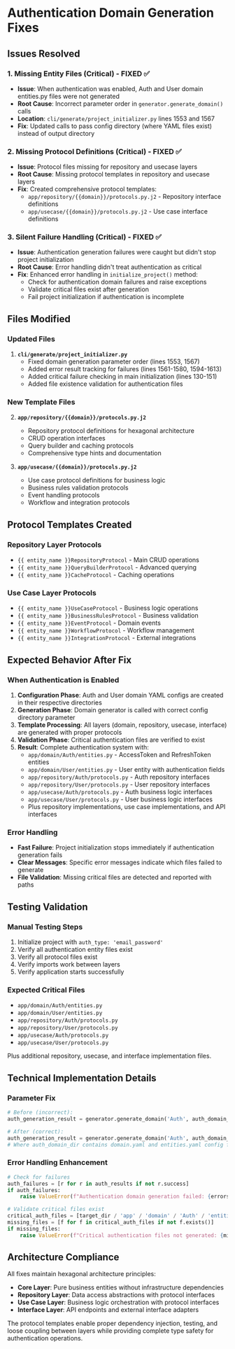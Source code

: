 # Authentication Domain Generation Fixes

## Issues Resolved

### 1. **Missing Entity Files (Critical) - FIXED ✅**
- **Issue**: When authentication was enabled, Auth and User domain entities.py files were not generated
- **Root Cause**: Incorrect parameter order in `generator.generate_domain()` calls
- **Location**: `cli/generate/project_initializer.py` lines 1553 and 1567
- **Fix**: Updated calls to pass config directory (where YAML files exist) instead of output directory

### 2. **Missing Protocol Definitions (Critical) - FIXED ✅**
- **Issue**: Protocol files missing for repository and usecase layers
- **Root Cause**: Missing protocol templates in repository and usecase layers
- **Fix**: Created comprehensive protocol templates:
  - `app/repository/{{domain}}/protocols.py.j2` - Repository interface definitions
  - `app/usecase/{{domain}}/protocols.py.j2` - Use case interface definitions

### 3. **Silent Failure Handling (Critical) - FIXED ✅**
- **Issue**: Authentication generation failures were caught but didn't stop project initialization
- **Root Cause**: Error handling didn't treat authentication as critical
- **Fix**: Enhanced error handling in `initialize_project()` method:
  - Check for authentication domain failures and raise exceptions
  - Validate critical files exist after generation
  - Fail project initialization if authentication is incomplete

## Files Modified

### Updated Files
1. **`cli/generate/project_initializer.py`**
   - Fixed domain generation parameter order (lines 1553, 1567)
   - Added error result tracking for failures (lines 1561-1580, 1594-1613)
   - Added critical failure checking in main initialization (lines 130-151)
   - Added file existence validation for authentication files

### New Template Files
2. **`app/repository/{{domain}}/protocols.py.j2`**
   - Repository protocol definitions for hexagonal architecture
   - CRUD operation interfaces
   - Query builder and caching protocols
   - Comprehensive type hints and documentation

3. **`app/usecase/{{domain}}/protocols.py.j2`**
   - Use case protocol definitions for business logic
   - Business rules validation protocols
   - Event handling protocols  
   - Workflow and integration protocols

## Protocol Templates Created

### Repository Layer Protocols
- `{{ entity_name }}RepositoryProtocol` - Main CRUD operations
- `{{ entity_name }}QueryBuilderProtocol` - Advanced querying
- `{{ entity_name }}CacheProtocol` - Caching operations

### Use Case Layer Protocols
- `{{ entity_name }}UseCaseProtocol` - Business logic operations
- `{{ entity_name }}BusinessRulesProtocol` - Business validation
- `{{ entity_name }}EventProtocol` - Domain events
- `{{ entity_name }}WorkflowProtocol` - Workflow management
- `{{ entity_name }}IntegrationProtocol` - External integrations

## Expected Behavior After Fix

### When Authentication is Enabled
1. **Configuration Phase**: Auth and User domain YAML configs are created in their respective directories
2. **Generation Phase**: Domain generator is called with correct config directory parameter
3. **Template Processing**: All layers (domain, repository, usecase, interface) are generated with proper protocols
4. **Validation Phase**: Critical authentication files are verified to exist
5. **Result**: Complete authentication system with:
   - `app/domain/Auth/entities.py` - AccessToken and RefreshToken entities
   - `app/domain/User/entities.py` - User entity with authentication fields
   - `app/repository/Auth/protocols.py` - Auth repository interfaces
   - `app/repository/User/protocols.py` - User repository interfaces
   - `app/usecase/Auth/protocols.py` - Auth business logic interfaces
   - `app/usecase/User/protocols.py` - User business logic interfaces
   - Plus repository implementations, use case implementations, and API interfaces

### Error Handling
- **Fast Failure**: Project initialization stops immediately if authentication generation fails
- **Clear Messages**: Specific error messages indicate which files failed to generate
- **File Validation**: Missing critical files are detected and reported with paths

## Testing Validation

### Manual Testing Steps
1. Initialize project with `auth_type: 'email_password'`
2. Verify all authentication entity files exist
3. Verify all protocol files exist
4. Verify imports work between layers
5. Verify application starts successfully

### Expected Critical Files
- `app/domain/Auth/entities.py`
- `app/domain/User/entities.py`
- `app/repository/Auth/protocols.py`
- `app/repository/User/protocols.py`
- `app/usecase/Auth/protocols.py`
- `app/usecase/User/protocols.py`

Plus additional repository, usecase, and interface implementation files.

## Technical Implementation Details

### Parameter Fix
```python
# Before (incorrect):
auth_generation_result = generator.generate_domain('Auth', auth_domain_dir)

# After (correct):
auth_generation_result = generator.generate_domain('Auth', auth_domain_dir)
# Where auth_domain_dir contains domain.yaml and entities.yaml config files
```

### Error Handling Enhancement
```python
# Check for failures
auth_failures = [r for r in auth_results if not r.success]
if auth_failures:
    raise ValueError(f"Authentication domain generation failed: {errors}")

# Validate critical files exist
critical_auth_files = [target_dir / 'app' / 'domain' / 'Auth' / 'entities.py', ...]
missing_files = [f for f in critical_auth_files if not f.exists()]
if missing_files:
    raise ValueError(f"Critical authentication files not generated: {missing_paths}")
```

## Architecture Compliance

All fixes maintain hexagonal architecture principles:
- **Core Layer**: Pure business entities without infrastructure dependencies
- **Repository Layer**: Data access abstractions with protocol interfaces
- **Use Case Layer**: Business logic orchestration with protocol interfaces  
- **Interface Layer**: API endpoints and external interface adapters

The protocol templates enable proper dependency injection, testing, and loose coupling between layers while providing complete type safety for authentication operations.